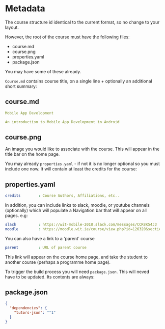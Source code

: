 # Metadata

The course structure id identical to the current format, so no change to your layout.

However, the root of the course must have the following files:

- course.md
- course.png
- properties.yaml
- package.json

You may have some of these already.


`Course.md` contains course title, on a single line + optionally an additional short summary:

## course.md

~~~yaml
Mobile App Development

An introduction to Mobile App Development in Android
~~~

## course.png

An image you would like to associate with the course. This will appear in the title bar on the home page.


You may already `properties.yaml` - if not it is no longer optional so you must include one now. It will contain at least the credits for the course:

## properties.yaml
~~~yaml
credits        : Course Authors, Affiliations, etc..
~~~

In addition, you can include links to slack, moodle, or youtube channels (optionally) which will populate a Navigation bar that will appear on all pages. e.g:

~~~yaml
slack          : https://wit-mobile-2018.slack.com/messages/CCR8K54J3
moodle         : https://moodle.wit.ie/course/view.php?id=126320&section=3
~~~

You can also have a link to a 'parent' course

~~~yaml
parent         : URL of parent course
~~~

This link will appear on the course home page, and take the student to another course (perhaps a programme home page).


To trigger the build process you will need `package.json`. This will neved have to be updated. Its contents are always:

## package.json
~~~json
{
  "dependencies": {
    "tutors-json": "^1"
  }
}
~~~